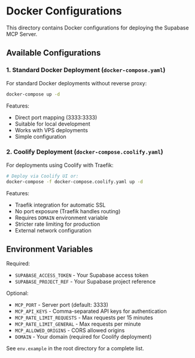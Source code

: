 # Docker Configurations

This directory contains Docker configurations for deploying the Supabase MCP Server.

## Available Configurations

### 1. Standard Docker Deployment (`docker-compose.yaml`)

For standard Docker deployments without reverse proxy:

```bash
docker-compose up -d
```

Features:
- Direct port mapping (3333:3333)
- Suitable for local development
- Works with VPS deployments
- Simple configuration

### 2. Coolify Deployment (`docker-compose.coolify.yaml`)

For deployments using Coolify with Traefik:

```bash
# Deploy via Coolify UI or:
docker-compose -f docker-compose.coolify.yaml up -d
```

Features:
- Traefik integration for automatic SSL
- No port exposure (Traefik handles routing)
- Requires `DOMAIN` environment variable
- Stricter rate limiting for production
- External network configuration

## Environment Variables

Required:
- `SUPABASE_ACCESS_TOKEN` - Your Supabase access token
- `SUPABASE_PROJECT_REF` - Your Supabase project reference

Optional:
- `MCP_PORT` - Server port (default: 3333)
- `MCP_API_KEYS` - Comma-separated API keys for authentication
- `MCP_RATE_LIMIT_REQUESTS` - Max requests per 15 minutes
- `MCP_RATE_LIMIT_GENERAL` - Max requests per minute
- `MCP_ALLOWED_ORIGINS` - CORS allowed origins
- `DOMAIN` - Your domain (required for Coolify deployment)

See `env.example` in the root directory for a complete list. 